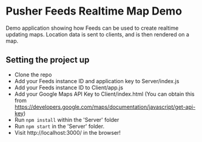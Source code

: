 # Pusher Feeds Realtime Map Demo
Demo application showing how Feeds can be used to create realtime updating maps. Location data is sent to clients, and is then rendered on a map.

## Setting the project up

* Clone the repo
* Add your Feeds instance ID and application key to Server/index.js 
* Add your Feeds instance ID to Client/app.js 
* Add your Google Maps API Key to Client/index.html (You can obtain this from https://developers.google.com/maps/documentation/javascript/get-api-key)
* Run ```npm install``` within the 'Server' folder
* Run ```npm start``` in the 'Server' folder.
* Visit http://localhost:3000/ in the browser!

